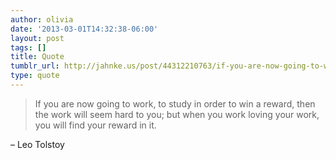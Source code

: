 ```yaml
---
author: olivia
date: '2013-03-01T14:32:38-06:00'
layout: post
tags: []
title: Quote
tumblr_url: http://jahnke.us/post/44312210763/if-you-are-now-going-to-work-to-study-in-order-to
type: quote
---
```


> If you are now going to work, to study in order to win a reward, then the work will seem hard to you; but when you work loving your work, you will find your reward in it.

– Leo Tolstoy
